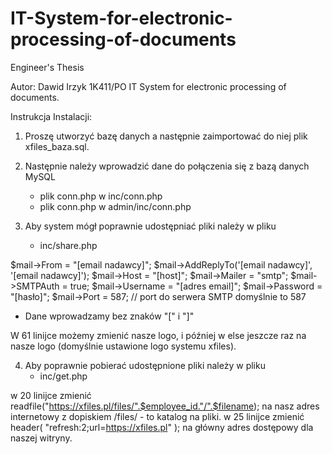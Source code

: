 # IT-System-for-electronic-processing-of-documents
Engineer's Thesis 

Autor: Dawid Irzyk 1K411/PO
IT System for electronic processing of documents.

Instrukcja Instalacji:

1) Proszę utworzyć bazę danych a następnie zaimportować do niej plik xfiles_baza.sql.
2) Następnie należy wprowadzić dane do połączenia się z bazą danych MySQL
   - plik conn.php w inc/conn.php
   - plik conn.php w admin/inc/conn.php

3) Aby system mógł poprawnie udostępniać pliki należy w pliku
   - inc/share.php 

$mail->From = "[email nadawcy]";
$mail->AddReplyTo('[email nadawcy]', '[email nadawcy]');
$mail->Host = "[host]";
$mail->Mailer = "smtp";
$mail->SMTPAuth = true;
$mail->Username = "[adres email]";
$mail->Password = "[hasło]";
$mail->Port = 587; // port do serwera SMTP domyślnie to 587

* Dane wprowadzamy bez znaków "[" i "]"

W 61 linijce możemy zmienić nasze logo, i później w else jeszcze raz na nasze logo (domyślnie ustawione logo systemu xfiles).

4) Aby poprawnie pobierać udostępnione pliki należy w pliku
   - inc/get.php 

w 20 linijce zmienić readfile("https://xfiles.pl/files/".$employee_id."/".$filename); na nasz adres internetowy z dopiskiem /files/ - to katalog na pliki.
w 25 linijce zmienić header( "refresh:2;url=https://xfiles.pl" ); na główny adres dostępowy dla naszej witryny.
